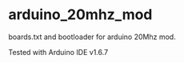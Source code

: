 # arduino_20mhz_mod
boards.txt and bootloader for arduino 20Mhz mod.

Tested with Arduino IDE v1.6.7
